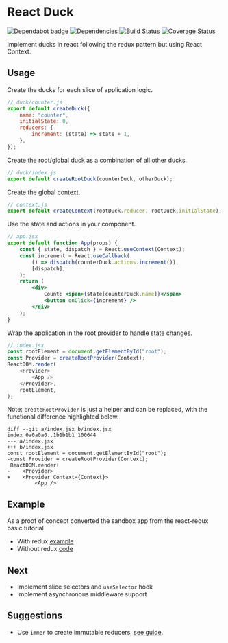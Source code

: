 # React Duck

[![Dependabot badge](https://badgen.net/dependabot/iamogbz/react-duck/?icon=dependabot)](https://app.dependabot.com)
[![Dependencies](https://david-dm.org/iamogbz/react-duck.svg)](https://github.com/iamogbz/react-duck)
[![Build Status](https://github.com/iamogbz/react-duck/workflows/Build/badge.svg)](https://github.com/iamogbz/react-duck/actions)
[![Coverage Status](https://coveralls.io/repos/github/iamogbz/react-duck/badge.svg?branch=master)](https://coveralls.io/github/iamogbz/react-duck?branch=master)

Implement ducks in react following the redux pattern but using React Context.

## Usage

Create the ducks for each slice of application logic.

```js
// duck/counter.js
export default createDuck({
    name: "counter",
    initialState: 0,
    reducers: {
        increment: (state) => state + 1,
    },
});
```

Create the root/global duck as a combination of all other ducks.

```js
// duck/index.js
export default createRootDuck(counterDuck, otherDuck);
```

Create the global context.

```js
// context.js
export default createContext(rootDuck.reducer, rootDuck.initialState);
```

Use the state and actions in your component.

```jsx
// app.jsx
export default function App(props) {
    const { state, dispatch } = React.useContext(Context);
    const increment = React.useCallback(
        () => dispatch(counterDuck.actions.increment()),
        [dispatch],
    );
    return (
        <div>
            Count: <span>{state[counterDuck.name]}</span>
            <button onClick={increment} />
        </div>
    );
}
```

Wrap the application in the root provider to handle state changes.

```js
// index.jsx
const rootElement = document.getElementById("root");
const Provider = createRootProvider(Context);
ReactDOM.render(
    <Provider>
        <App />
    </Provider>,
    rootElement,
);
```

Note: `createRootProvider` is just a helper and can be replaced, with the functional difference highlighted below.

```git
diff --git a/index.jsx b/index.jsx
index 0a0a0a0..1b1b1b1 100644
--- a/index.jsx
+++ b/index.jsx
const rootElement = document.getElementById("root");
-const Provider = createRootProvider(Context);
 ReactDOM.render(
-    <Provider>
+    <Provider Context={Context}>
         <App />
```

## Example

As a proof of concept converted the sandbox app from the react-redux basic tutorial

- With redux [example][react-redux-tutorial]
- Without redux [code][react-duck-no-redux]

## Next

- Implement slice selectors and `useSelector` hook
- Implement asynchronous middleware support

## Suggestions

- Use `immer` to create immutable reducers, [see guide][immer-intro].

[react-redux-tutorial]: https://react-redux.js.org/introduction/basic-tutorial
[react-duck-no-redux]: https://codesandbox.io/s/todo-app-without-redux-9yc57
[immer-intro]: https://medium.com/hackernoon/introducing-immer-immutability-the-easy-way-9d73d8f71cb3
